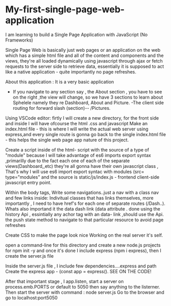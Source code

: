 # My-first-single-page-web-application
I am learning to build a Single Page Application with JavaScript (No Frameworks) 

Single Page Web is basically just web pages or an application on the web which has a simple html file and all of the content and components and the views, they're all loaded dynamically using javascript through ajax or fetch requests to the server side to retrieve data, essentially it is supposed to act like a native application - quite importantly no page refreshes.

About this application :
It is a very basic application
- If you navigate to any section say , the About section , you have to see on the right ,the view will change, so we have 3 sections to learn about Sphelele namely they re Dashboard, About and Picture.
-The client side routing for forward slash (section)-- /Pictures.

Using VSCode editor:
firtly I will create a new directory, for the front side and inside I will have ofcourse the html .css and javascript
Make an index.html file - this is where I will write the actual web server using express,and every single route is gonna go back to the single index.html file - this helps the single web page app nature of this project.

Create a script inside of the html- script with the source of a type of "module" because I will take advantage of es6 imports export syntax ,primarilly due to the fact each one of each of the separate views(Dashboard,,etc) they're all gonna have their own javascript class , That's why I will use es6 import export syntac with modules (src= type="modules" and the source is static/js/index.js - frontend client-side javascript entry point.

Within the body tags, Write some navigations..just a nav with a class nav and few links inside:
Indivitual classes that has links themselves, more importantly , I need to have href's for each one of separate routes (/Dash..). Whats also importand it the data dash link (data attribute . done using the history Api , essintially any achor tag with an data- link ,should use the Api. the push state method to navigate to that particular resource to avoid page refreshes

Create CSS to make the page look nice
Working on the real server it's self.

open a command-line for this directory and create a new node.js projects for npm init -y and once it's done I include express (npm i express), then I create the server.js file 

Inside the server.js file , I include few dependencies....express and path
Create the express app - (const app = express().
SEE ON THE CODE!

After that important stage , I app.listen, start a server on process.emb.PORTS or default to 5050 then say anything to the listerner.
Then start the server with command : node server.js
Go to the browser and go to localhost:port5050


